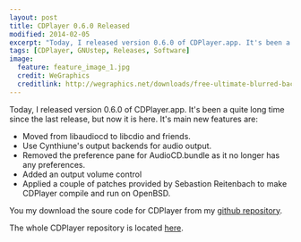 ```yaml
---
layout: post
title: CDPlayer 0.6.0 Released
modified: 2014-02-05
excerpt: "Today, I released version 0.6.0 of CDPlayer.app. It's been a quite long time since the last release, but now it is here."
tags: [CDPlayer, GNUstep, Releases, Software]
image:
  feature: feature_image_1.jpg
  credit: WeGraphics
  creditlink: http://wegraphics.net/downloads/free-ultimate-blurred-background-pack/
---
```


Today, I released version 0.6.0 of CDPlayer.app. It's been a quite long time since the last release, but now it is here. It's main new features are:

<ul>
<li>Moved from libaudiocd to libcdio and friends.</li>
<li>Use Cynthiune's output backends for audio output.</li>
<li>Removed the preference pane for AudioCD.bundle as it no longer has any preferences.</li>
<li>Added an output volume control</li>
<li>Applied a couple of patches provided by Sebastion Reitenbach to make CDPlayer compile and run on OpenBSD.</li>
</ul>

You my download the soure code for CDPlayer from my [github repository](https://github.com/schik/cdplayer/releases/tag/v0.6.0).

The whole CDPlayer repository is located [here](https://github.com/schik/cdplayer).

